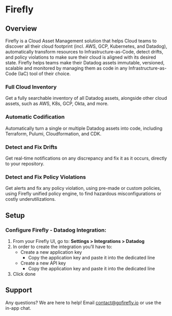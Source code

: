 # Firefly

## Overview
Firefly is a Cloud Asset Management solution that helps Cloud teams to discover all their cloud footprint (incl. AWS, GCP, Kubernetes, and Datadog), automatically transform resources to Infrastructure-as-Code, detect drifts, and policy violations to make sure their cloud is aligned with its desired state.
Firefly helps teams make their Datadog assets immutable, versioned, scalable and monitored by managing them as code in any Infrastructure-as-Code (IaC) tool of their choice.

### Full Cloud Inventory
Get a fully searchable inventory of all Datadog assets, alongside other cloud assets, such as AWS, K8s, GCP, Okta, and more.

### Automatic Codification
Automatically turn a single or multiple Datadog assets into code, including  Terraform, Pulumi, Cloudformation, and CDK.

### Detect and Fix Drifts
Get real-time notifications on any discrepancy and fix it as it occurs, directly to your repository.

### Detect and Fix Policy Violations
Get alerts and fix any policy violation, using pre-made or custom policies, using Firefly unified policy engine, to find hazardous misconfigurations or costly underutilizations.

## Setup

### Configure Firefly - Datadog Integration:
1. From your Firefly UI, go to: **Settings > Integrations > Datadog**
2. In order to create the integration you’ll have to:
    * Create a new application key
      * Copy the application key and paste it into the dedicated line
    * Create a new API key
      * Copy the application key and paste it into the dedicated line
3. Click done

## Support
Any questions? We are here to help! Email [contact@gofirefly.io](mailto:contact@gofirefly.io) or use the in-app chat.